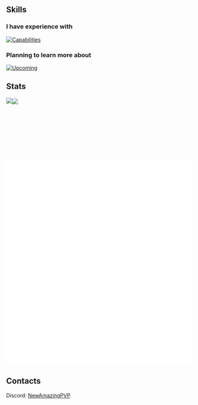 ## Skills

### I have experience with

[![Capabilities](https://skillicons.dev/icons?i=java,py,cs,js,html,css,cpp,androidstudio,arduino,bash,cloudflare,opencv,cmake,discord,bots,eclipse,git,github,githubactions,gradle,unity,sqlite,idea,jquery,linux,maven,postman,robloxstudio,powershell,pr,raspberrypi,regex,replit,visualstudio,vscode,wordpress)](https://skillicons.dev)


### Planning to learn more about

[![Upcoming](https://skillicons.dev/icons?i=kotlin,go,rust,unreal,docker,pytorch,ai,ps)](https://skillicons.dev)

## Stats

<!-- <details>
  <summary>Click here</summary> -->
  
<a href="https://github.com/anuraghazra/github-readme-stats">
<img align="left" height="165em" src="https://github-readme-stats.vercel.app/api?username=NewAmazingPVP&show_icons=true&theme=transparent&count_private=true&langs_count=10" />
</a>
<a href="https://github.com/anuraghazra/convoychat">
<img align="center" src="https://github-readme-stats.vercel.app/api/top-langs/?username=NewAmazingPVP&show_icons=true&theme=transparent&layout=compact" />
</a>

![Metrics](/github-metrics.svg)

<!-- </details> -->

## Contacts
Discord: [NewAmazingPVP](https://discord.gg/HVHz9kAu)
